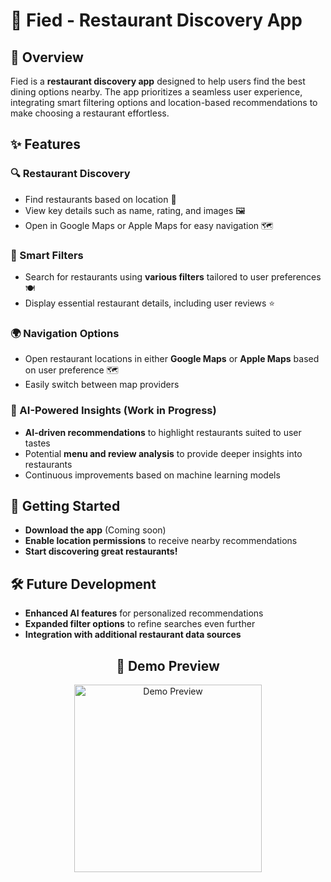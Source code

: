 # 📍 Fied - Restaurant Discovery App

## 📝 Overview
Fied is a **restaurant discovery app** designed to help users find the best dining options nearby. The app prioritizes a seamless user experience, integrating smart filtering options and location-based recommendations to make choosing a restaurant effortless.

## ✨ Features

### 🔍 Restaurant Discovery
- Find restaurants based on location 📍
- View key details such as name, rating, and images 🖼️
- Open in Google Maps or Apple Maps for easy navigation 🗺️

### 🎯 Smart Filters
- Search for restaurants using **various filters** tailored to user preferences 🍽️
- Display essential restaurant details, including user reviews ⭐️

### 🌍 Navigation Options
- Open restaurant locations in either **Google Maps** or **Apple Maps** based on user preference 🗺️
- Easily switch between map providers

### 🤖 AI-Powered Insights (Work in Progress)
- **AI-driven recommendations** to highlight restaurants suited to user tastes
- Potential **menu and review analysis** to provide deeper insights into restaurants
- Continuous improvements based on machine learning models

## 🚀 Getting Started
- **Download the app** (Coming soon)
- **Enable location permissions** to receive nearby recommendations
- **Start discovering great restaurants!**

## 🛠️ Future Development
- **Enhanced AI features** for personalized recommendations
- **Expanded filter options** to refine searches even further
- **Integration with additional restaurant data sources**

<h2 align="center">📱 Demo Preview</h2>

<p align="center">
  <img src="https://github.com/user-attachments/assets/482949ed-db1f-4f69-8b26-18e500483372" alt="Demo Preview" width="300"/>
</p>
